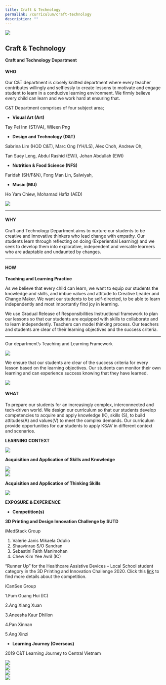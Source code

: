 ```yaml
---
title: Craft & Technology
permalink: /curriculum/craft-technology
description: ""
---
```

![](/images/CT-Feature.jpeg)

## Craft & Technology

**Craft and Technology Department**

#### WHO


Our C&T department is closely knitted department where every teacher contributes willingly and selflessly to create lessons to motivate and engage student to learn in a conducive learning environment. We firmly believe every child can learn and we work hard at ensuring that.

C&T Department comprises of four subject area;

*   **Visual Art (Art)**

Tay Pei Inn (ST/VA), Wileen Png

*   **Design and Technology (D&T)**

Sabrina Lim (HOD C&T), Marc Ong (YH/LS), Alex Choh, Andrew Oh,

Tan Suey Leng, Abdul Rashid (EWI), Johan Abdullah (EWI)

*   **Nutrition & Food Science (NFS)**

Faridah (SH/F&N), Fong Man Lin, Salwiyah,

*   **Music (MU)**

Ho Yam Chiew, Mohamad Hafiz (AED)

<div style="display:block"><img src="/images/CT1.jpeg" style="max-width: 100%;"></div>

* * *

#### WHY

Craft and Technology Department aims to nurture our students to be creative and innovative thinkers who lead change with empathy. Our students learn through reflecting on doing (Experiential Learning) and we seek to develop them into explorative, independent and versatile learners who are adaptable and undaunted by changes.

* * *

#### HOW


**Teaching and Learning Practice**

As we believe that every child can learn, we want to equip our students the knowledge and skills, and imbue values and attitude to Creative Leader and Change Maker. We want our students to be self-directed, to be able to learn independently and most importantly find joy in learning.

We use Gradual Release of Responsibilities Instructional framework to plan our lessons so that our students are equipped with skills to collaborate and to learn independently. Teachers can model thinking process. Our teachers and students are clear of their learning objectives and the success criteria.

* * *

Our department’s Teaching and Learning Framework

<div style="display:block"><img src="/images/CT2.png" style="max-width: 80%;"></div>

We ensure that our students are clear of the success criteria for every lesson based on the learning objectives. Our students can monitor their own learning and can experience success knowing that they have learned.

<div style="display:block"><img src="/images/CT3.jpeg" style="max-width: 70%;"></div>

#### WHAT

To prepare our students for an increasingly complex, interconnected and tech-driven world. We design our curriculum so that our students develop competencies to acquire and apply knowledge (K), skills (S), to build attitudes(A) and values(V) to meet the complex demands. Our curriculum provide opportunities for our students to apply KSAV in different context and scenarios.

**LEARNING CONTEXT**

<div style="display:block"><img src="/images/CT4.png" style="max-width: 60%;"></div>

**Acquisition and Application of Skills and Knowledge**

<div style="display:block"><img src="/images/CT5.jpeg" style="max-width: 60%;"></div>

<div style="display:block"><img src="/images/CT6.jpeg" style="max-width: 80%;"></div>


**Acquisition and Application of Thinking Skills**
<div style="display:block"><img src="/images/CT7.jpeg" style="max-width: 70%;"></div>

**EXPOSURE & EXPERIENCE**

*   **Competition(s)**

**3D Printing and Design Innovation Challenge by SUTD**

iMedStack Group

1.  Valerie Janis Mikaela Odulio
2.  Shaavinrao S/O Sandran
3.  Sebastini Faith Manimohan
4.  Chew Kim Yee Avril (IC)

“Runner Up” for the Healthcare Assistive Devices – Local School student category in the 3D Printing and Innovation Challenge 2020. Click this [link](https://epd.sutd.edu.sg/news-events/event/news/winners-of-the-sutd-3d-printing-and-design-innovation-challenge-2020/) to find more details about the competition.

iCanSee Group

1.Fum Guang Hui (IC)

2.Ang Xiang Xuan

3.Aneesha Kaur Dhillon

4.Pan Xinnan

5.Ang Xinzi

*   **Learning Journey (Overseas)**

2019 C&T Learning Journey to Central Vietnam

<div style="display:block"><img src="/images/CT8.jpeg" style="max-width: 70%;"></div>

<div style="display:block"><img src="/images/CT9.jpeg" style="max-width: 70%;"></div>

<div style="display:block"><img src="/images/CT10.jpeg" style="max-width: 70%;"></div>

<div style="display:block"><img src="/images/CT11.jpeg" style="max-width: 70%;"></div>